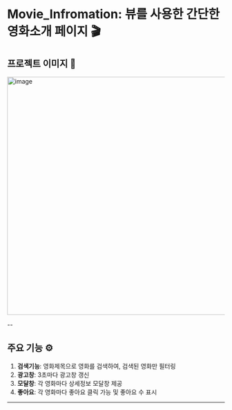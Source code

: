# Movie_Infromation: 뷰를 사용한 간단한 영화소개 페이지 🎬

## 프로젝트 이미지 📝
<img width="551" alt="image" src="https://github.com/Koo-Tae-Ho/Movie_Information/assets/133594273/17c33a82-4beb-4340-a229-ce0f25bcfba4">

--

## 주요 기능 ⚙️

1. **검색기능**: 영화제목으로 영화를 검색하여, 검색된 영화만 필터링
2. **광고창**: 3초마다 광고창 갱신
3. **모달창**: 각 영화마다 상세정보 모달창 제공
4. **좋아요**: 각 영화마다 좋아요 클릭 가능 및 좋아요 수 표시

---







